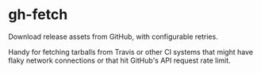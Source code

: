 gh-fetch
========

Download release assets from GitHub, with configurable retries.

Handy for fetching tarballs from Travis or other CI systems that might have
flaky network connections or that hit GitHub's API request rate limit.
